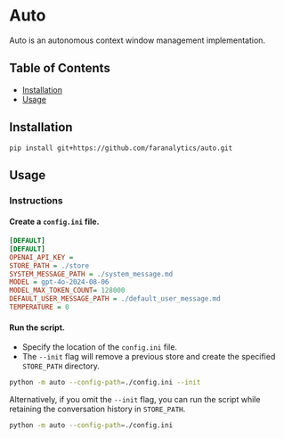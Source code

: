 # Auto

Auto is an autonomous context window management implementation.

## Table of Contents

- [Installation](#installation)
- [Usage](#usage)

## Installation

```console
pip install git+https://github.com/faranalytics/auto.git
```

## Usage

### Instructions

#### Create a `config.ini` file.

```ini
[DEFAULT]
[DEFAULT]
OPENAI_API_KEY = 
STORE_PATH = ./store
SYSTEM_MESSAGE_PATH = ./system_message.md
MODEL = gpt-4o-2024-08-06
MODEL_MAX_TOKEN_COUNT= 128000
DEFAULT_USER_MESSAGE_PATH = ./default_user_message.md
TEMPERATURE = 0
```

#### Run the script.

- Specify the location of the `config.ini` file.
- The `--init` flag will remove a previous store and create the specified `STORE_PATH` directory.

```bash
python -m auto --config-path=./config.ini --init
```

Alternatively, if you omit the `--init` flag, you can run the script while retaining the conversation history in `STORE_PATH`.

```bash
python -m auto --config-path=./config.ini
```
